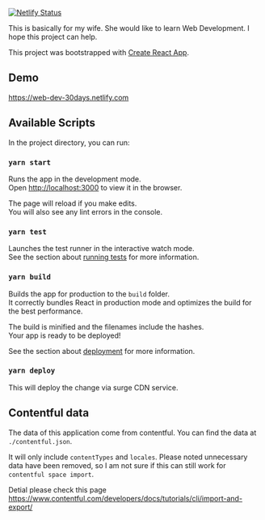 [![Netlify Status](https://api.netlify.com/api/v1/badges/a001091c-3d75-4e4a-b207-bbc934ad9867/deploy-status)](https://app.netlify.com/sites/web-dev-30days/deploys)

This is basically for my wife. She would like to learn Web Development. I hope this project can help.

This project was bootstrapped with [Create React App](https://github.com/facebook/create-react-app).

## Demo

https://web-dev-30days.netlify.com

## Available Scripts

In the project directory, you can run:

### `yarn start`

Runs the app in the development mode.<br />
Open [http://localhost:3000](http://localhost:3000) to view it in the browser.

The page will reload if you make edits.<br />
You will also see any lint errors in the console.

### `yarn test`

Launches the test runner in the interactive watch mode.<br />
See the section about [running tests](https://facebook.github.io/create-react-app/docs/running-tests) for more information.

### `yarn build`

Builds the app for production to the `build` folder.<br />
It correctly bundles React in production mode and optimizes the build for the best performance.

The build is minified and the filenames include the hashes.<br />
Your app is ready to be deployed!

See the section about [deployment](https://facebook.github.io/create-react-app/docs/deployment) for more information.

### `yarn deploy`

This will deploy the change via surge CDN service.

## Contentful data

The data of this application come from contentful. You can find the data at `./contentful.json`.

It will only include `contentTypes` and `locales`. Please noted unnecessary data have been removed, so I am not sure if this can still work for `contentful space import`.

Detial please check this page https://www.contentful.com/developers/docs/tutorials/cli/import-and-export/
